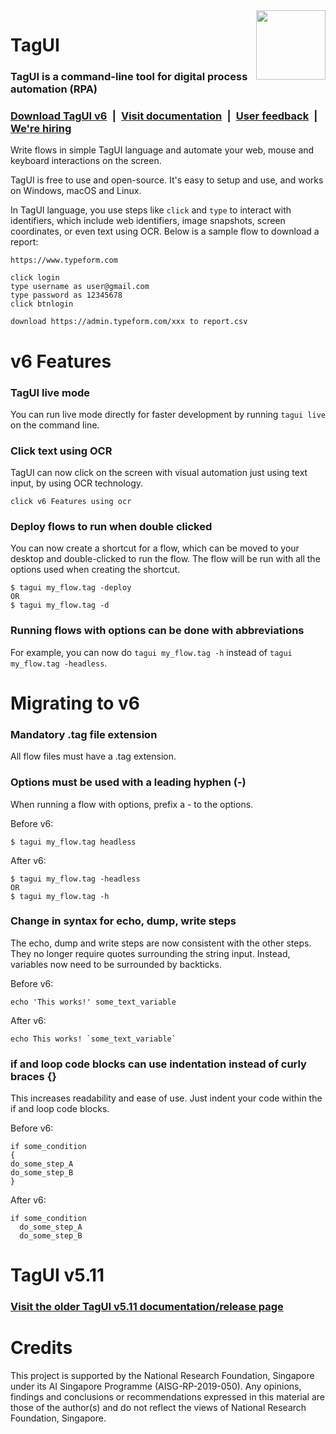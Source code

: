 <img src="https://raw.githubusercontent.com/kelaberetiv/TagUI/master/src/media/tagui_logo.png" height="111" align="right">

# TagUI

### TagUI is a command-line tool for digital process automation (RPA)

### [Download TagUI v6](https://tagui.readthedocs.io/en/latest/setup.html)&ensp;|&ensp;[Visit documentation](https://tagui.readthedocs.io/en/latest/index.html)&ensp;|&ensp;[User feedback](https://forms.gle/mieY66xTN4NNm5Gq5)&ensp;|&ensp;[We're hiring](https://nuscareers.taleo.net/careersection/2/jobdetail.ftl?job=00CMO)

Write flows in simple TagUI language and automate your web, mouse and keyboard interactions on the screen.

TagUI is free to use and open-source. It's easy to setup and use, and works on Windows, macOS and Linux.

In TagUI language, you use steps like `click` and `type` to interact with identifiers, which include web identifiers, image snapshots, screen coordinates, or even text using OCR. Below is a sample flow to download a report:

```
https://www.typeform.com

click login
type username as user@gmail.com
type password as 12345678
click btnlogin

download https://admin.typeform.com/xxx to report.csv
```

# v6 Features

### TagUI live mode
You can run live mode directly for faster development by running `tagui live` on the command line.

### Click text using OCR
TagUI can now click on the screen with visual automation just using text input, by using OCR technology.

```
click v6 Features using ocr
```

### Deploy flows to run when double clicked
You can now create a shortcut for a flow, which can be moved to your desktop and double-clicked to run the flow. The flow will be run with all the options used when creating the shortcut.

```
$ tagui my_flow.tag -deploy
OR
$ tagui my_flow.tag -d
```

### Running flows with options can be done with abbreviations
For example, you can now do ``tagui my_flow.tag -h`` instead of ``tagui my_flow.tag -headless``.

# Migrating to v6

### Mandatory .tag file extension
All flow files must have a .tag extension.

### Options must be used with a leading hyphen (-)
When running a flow with options, prefix a - to the options.

Before v6:
```
$ tagui my_flow.tag headless
```

After v6:
```
$ tagui my_flow.tag -headless
OR
$ tagui my_flow.tag -h
```

### Change in syntax for echo, dump, write steps
The echo, dump and write steps are now consistent with the other steps. They no longer require quotes surrounding the string input. Instead, variables now need to be surrounded by backticks.

Before v6:
```
echo 'This works!' some_text_variable
```

After v6:
```
echo This works! `some_text_variable`
```

### if and loop code blocks can use indentation instead of curly braces {}
This increases readability and ease of use. Just indent your code within the if and loop code blocks. 

Before v6:
```
if some_condition
{
do_some_step_A
do_some_step_B
}
```

After v6:
```
if some_condition
  do_some_step_A
  do_some_step_B
```

# TagUI v5.11

### [Visit the older TagUI v5.11 documentation/release page](https://github.com/kelaberetiv/TagUI/tree/pre_v6)

# Credits

This project  is supported by the National Research Foundation, Singapore under its AI Singapore Programme (AISG-RP-2019-050). Any opinions, findings and conclusions or recommendations expressed in this material are those of the author(s) and do not reflect the views of National Research Foundation, Singapore.
